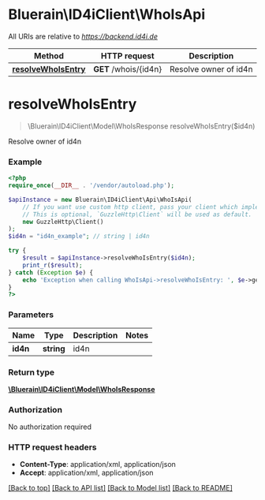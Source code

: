 # Bluerain\ID4iClient\WhoIsApi

All URIs are relative to *https://backend.id4i.de*

Method | HTTP request | Description
------------- | ------------- | -------------
[**resolveWhoIsEntry**](WhoIsApi.md#resolveWhoIsEntry) | **GET** /whois/{id4n} | Resolve owner of id4n


# **resolveWhoIsEntry**
> \Bluerain\ID4iClient\Model\WhoIsResponse resolveWhoIsEntry($id4n)

Resolve owner of id4n

### Example
```php
<?php
require_once(__DIR__ . '/vendor/autoload.php');

$apiInstance = new Bluerain\ID4iClient\Api\WhoIsApi(
    // If you want use custom http client, pass your client which implements `GuzzleHttp\ClientInterface`.
    // This is optional, `GuzzleHttp\Client` will be used as default.
    new GuzzleHttp\Client()
);
$id4n = "id4n_example"; // string | id4n

try {
    $result = $apiInstance->resolveWhoIsEntry($id4n);
    print_r($result);
} catch (Exception $e) {
    echo 'Exception when calling WhoIsApi->resolveWhoIsEntry: ', $e->getMessage(), PHP_EOL;
}
?>
```

### Parameters

Name | Type | Description  | Notes
------------- | ------------- | ------------- | -------------
 **id4n** | **string**| id4n |

### Return type

[**\Bluerain\ID4iClient\Model\WhoIsResponse**](../Model/WhoIsResponse.md)

### Authorization

No authorization required

### HTTP request headers

 - **Content-Type**: application/xml, application/json
 - **Accept**: application/xml, application/json

[[Back to top]](#) [[Back to API list]](../../README.md#documentation-for-api-endpoints) [[Back to Model list]](../../README.md#documentation-for-models) [[Back to README]](../../README.md)

